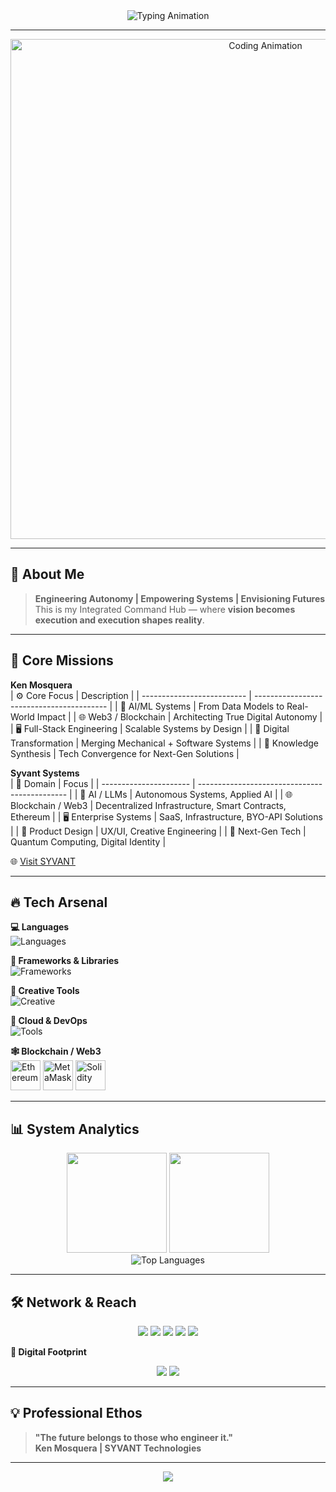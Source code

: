 <!-- KEN MOSQUERA | SYVANT INTEGRATED README | HIGH-IMPACT DESIGN -->

<div align="center">
  <img src="https://readme-typing-svg.herokuapp.com?font=Orbitron&size=30&duration=3000&pause=1000&color=00D4FF&center=true&vCenter=true&width=800&lines=KEN+MOSQUERA;SYVANT+ENTERPRISE;Engineering+the+Future;AI%2C+Web3%2C+Autonomy+Architects" alt="Typing Animation" />
</div>

---

<div align="center">
<img src="./z.gif" width="800" alt="Coding Animation">
</div>

---

## 🚀 About Me

> **Engineering Autonomy | Empowering Systems | Envisioning Futures**  
> This is my Integrated Command Hub — where **vision becomes execution and execution shapes reality**.

---

## 🎯 Core Missions

**Ken Mosquera**  
| ⚙️ Core Focus              | Description                               |
| -------------------------- | ----------------------------------------- |
| 🔭 AI/ML Systems           | From Data Models to Real-World Impact     |
| 🌐 Web3 / Blockchain       | Architecting True Digital Autonomy        |
| 🖥️ Full-Stack Engineering | Scalable Systems by Design                |
| 🚀 Digital Transformation  | Merging Mechanical + Software Systems     |
| 🧠 Knowledge Synthesis     | Tech Convergence for Next-Gen Solutions   |

**Syvant Systems**  
| 🚩 Domain              | Focus                                        |
| ---------------------- | --------------------------------------------- |
| 🧠 AI / LLMs           | Autonomous Systems, Applied AI                |
| 🌐 Blockchain / Web3   | Decentralized Infrastructure, Smart Contracts, Ethereum |
| 🖥️ Enterprise Systems | SaaS, Infrastructure, BYO-API Solutions       |
| 🎨 Product Design      | UX/UI, Creative Engineering                   |
| 🚀 Next-Gen Tech       | Quantum Computing, Digital Identity           |

🌐 [Visit SYVANT](https://Syvant.vercel.app)

---

## 🔥 Tech Arsenal

**💻 Languages**  
![Languages](https://skillicons.dev/icons?i=js,python,c,cpp,cs,dart,ts,html,css,go,rust,nix,mdx&theme=dark)

**🚀 Frameworks & Libraries**  
![Frameworks](https://skillicons.dev/icons?i=react,flutter,nextjs,nodejs,express,tailwind,bootstrap&theme=dark)

**🎨 Creative Tools**  
![Creative](https://skillicons.dev/icons?i=figma,photoshop,blender,aftereffects&theme=dark)

**🔧 Cloud & DevOps**  
![Tools](https://skillicons.dev/icons?i=git,github,vscode,docker,firebase,gcp,vercel,aws&theme=dark)

**🕸️ Blockchain / Web3**  
<img src="https://raw.githubusercontent.com/danielcranney/readme-generator/main/public/icons/skills/ethereum-colored.svg" width="48" height="48" alt="Ethereum" /> <img src="https://raw.githubusercontent.com/danielcranney/readme-generator/main/public/icons/skills/metamask-colored.svg" width="48" height="48" alt="MetaMask" /> <img src="https://skillicons.dev/icons?i=solidity&theme=dark" width="48" height="48" alt="Solidity" />

---

## 📊 System Analytics

<div align="center">
  <img height="160em" src="https://github-readme-stats.vercel.app/api?username=Zucloak&show_icons=true&theme=tokyonight&hide_border=true&count_private=true&title_color=00D4FF&icon_color=00D4FF&text_color=FFFFFF&bg_color=0D1117" />
  <img height="160em" src="https://github-readme-streak-stats.herokuapp.com/?user=Zucloak&theme=tokyonight&hide_border=true&stroke=00D4FF&background=0D1117&ring=00D4FF&fire=00D4FF&currStreakLabel=00D4FF" />
</div>

<div align="center">
<img src="https://github-readme-stats.vercel.app/api/top-langs/?username=Zucloak&layout=compact&theme=tokyonight&hide_border=true&title_color=00D4FF&icon_color=00D4FF&text_color=FFFFFF&bg_color=0D1117" alt="Top Languages" />
</div>

---

## 🛠️ Network & Reach

<p align="center">
  <a href="mailto:mosquerakken16@gmail.com"><img src="https://img.shields.io/badge/Email-00D4FF?style=for-the-badge&logo=gmail&logoColor=white"/></a>
  <a href="https://linkedin.com/in/kenmosquera"><img src="https://img.shields.io/badge/LinkedIn-00D4FF?style=for-the-badge&logo=linkedin&logoColor=white"/></a>
  <a href="https://github.com/Zucloak"><img src="https://img.shields.io/badge/GitHub-00D4FF?style=for-the-badge&logo=github&logoColor=white"/></a>
  <a href="https://zucloak.dev"><img src="https://img.shields.io/badge/Portfolio-00D4FF?style=for-the-badge&logo=firefox&logoColor=white"/></a>
  <a href="https://syvant.vercel.app"><img src="https://img.shields.io/badge/syvant-00D4FF?style=for-the-badge&logo=firefox&logoColor=white"/></a>
</p>

**📍 Digital Footprint**  
<p align="center">
  <img src="https://komarev.com/ghpvc/?username=Zucloak&color=00D4FF&style=for-the-badge&label=PROFILE+VIEWS"/>
  <img src="https://img.shields.io/github/followers/Zucloak?color=00D4FF&style=for-the-badge&label=FOLLOWERS"/>
</p>

---

## 💡 Professional Ethos

> **"The future belongs to those who engineer it."**  
> **Ken Mosquera | SYVANT Technologies**

---

<div align="center">
<img src="https://readme-typing-svg.herokuapp.com?font=Orbitron&size=20&duration=3000&pause=1000&color=00D4FF&center=true&vCenter=true&width=500&lines=Thanks+for+visiting!;Let's+engineer+something+iconic!;Deploy+Bold+Ideas!" />
</div>
